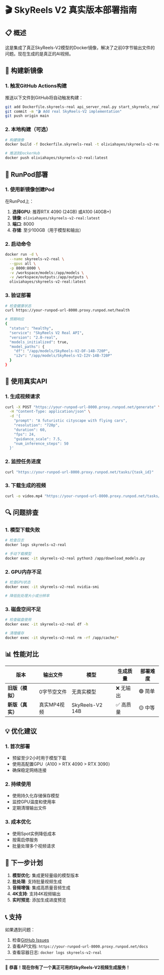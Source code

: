# 🎬 SkyReels V2 真实版本部署指南

## 📋 概述

这是集成了真正SkyReels-V2模型的Docker镜像，解决了之前0字节输出文件的问题。现在生成的是真正的AI视频。

## 🔧 构建新镜像

### 1. 触发GitHub Actions构建

推送以下文件到GitHub将自动触发构建：
```bash
git add Dockerfile.skyreels-real api_server_real.py start_skyreels_real.sh download_models.py
git commit -m "🎬 Add real SkyReels-V2 implementation"
git push origin main
```

### 2. 本地构建（可选）

```bash
# 构建镜像
docker build -f Dockerfile.skyreels-real -t oliviahayes/skyreels-v2-real:latest .

# 推送到DockerHub
docker push oliviahayes/skyreels-v2-real:latest
```

## 🚀 RunPod部署

### 1. 使用新镜像创建Pod

在RunPod上：
1. **选择GPU**: 推荐RTX 4090 (24GB) 或A100 (40GB+)
2. **镜像**: `oliviahayes/skyreels-v2-real:latest`
3. **端口**: 8000
4. **存储**: 至少100GB（用于模型和输出）

### 2. 启动命令
```bash
docker run -d \
  --name skyreels-v2-real \
  --gpus all \
  -p 8000:8000 \
  -v /workspace/models:/app/models \
  -v /workspace/outputs:/app/outputs \
  oliviahayes/skyreels-v2-real:latest
```

### 3. 验证部署

```bash
# 检查健康状态
curl https://your-runpod-url-8000.proxy.runpod.net/health

# 预期响应
{
  "status": "healthy",
  "service": "SkyReels V2 Real API",
  "version": "2.0-real",
  "models_initialized": true,
  "model_paths": {
    "df": "/app/models/SkyReels-V2-DF-14B-720P",
    "i2v": "/app/models/SkyReels-V2-I2V-14B-720P"
  }
}
```

## 🎥 使用真实API

### 1. 生成视频请求
```bash
curl -X POST "https://your-runpod-url-8000.proxy.runpod.net/generate" \
  -H "Content-Type: application/json" \
  -d '{
    "prompt": "A futuristic cityscape with flying cars",
    "resolution": "720p",
    "duration": 60,
    "fps": 24,
    "guidance_scale": 7.5,
    "num_inference_steps": 50
  }'
```

### 2. 监控任务进度
```bash
curl "https://your-runpod-url-8000.proxy.runpod.net/tasks/{task_id}"
```

### 3. 下载生成的视频
```bash
curl -o video.mp4 "https://your-runpod-url-8000.proxy.runpod.net/tasks/{task_id}/download"
```

## 🔍 问题排查

### 1. 模型下载失败
```bash
# 检查日志
docker logs skyreels-v2-real

# 手动下载模型
docker exec -it skyreels-v2-real python3 /app/download_models.py
```

### 2. GPU内存不足
```bash
# 检查GPU状态
docker exec -it skyreels-v2-real nvidia-smi

# 降低批处理大小或分辨率
```

### 3. 磁盘空间不足
```bash
# 检查磁盘使用
docker exec -it skyreels-v2-real df -h

# 清理缓存
docker exec -it skyreels-v2-real rm -rf /app/cache/*
```

## 📊 性能对比

| 版本 | 输出文件 | 模型 | 生成质量 | 部署难度 |
|------|----------|------|----------|----------|
| **旧版（模拟）** | 0字节空文件 | 无真实模型 | ❌ 无输出 | 🟢 简单 |
| **新版（真实）** | 真实MP4视频 | SkyReels-V2 14B | ✅ 高质量 | 🟡 中等 |

## 💡 优化建议

### 1. 首次部署
- 预留至少2小时用于模型下载
- 使用高配置GPU（A100 > RTX 4090 > RTX 3090）
- 确保稳定网络连接

### 2. 持续使用
- 使用持久化存储保存模型
- 监控GPU温度和使用率
- 定期清理输出文件

### 3. 成本优化
- 使用Spot实例降低成本
- 按需启停服务
- 批量处理多个视频请求

## 🎯 下一步计划

1. **模型优化**: 集成更轻量级的模型版本
2. **批处理**: 支持批量视频生成
3. **音频增强**: 集成高质量音频生成
4. **4K支持**: 支持4K视频输出
5. **实时预览**: 添加生成进度预览

## 📞 支持

如果遇到问题：
1. 检查[GitHub Issues](https://github.com/你的用户名/skyreels-v2-unlimited/issues)
2. 查看API文档: `https://your-runpod-url-8000.proxy.runpod.net/docs`
3. 查看容器日志: `docker logs skyreels-v2-real`

---

🎉 **恭喜！现在你有了一个真正可用的SkyReels-V2视频生成服务！** 